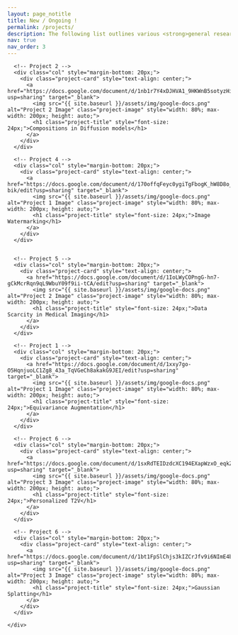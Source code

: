 ```yaml
---
layout: page_notitle
title: New / Ongoing !
permalink: /projects/
description: The following list outlines various <strong>general research directions</strong> that can serve as a starting point for discussions within our group; however, we encourage an open dialogue about any research areas that extend beyond these topics, provided they broadly align with the fields of <strong>computer vision and machine learning</strong>, as we are enthusiastic about exploring and engaging in a wide range of novel research opportunities within these domains.
nav: true
nav_order: 3
---
```

<!--
      <div class="col" style="margin-bottom: 20px;">
        <div class="project-card" style="text-align: center;">
          <a href="https://docs.google.com/document/d/14ywJGC6_wL-f7Rdfei_s-S6AS0KVq7v5TCznnbKmXpM/edit?usp=sharing" target="_blank">
            <img src="{{ site.baseurl }}/assets/img/google-docs.png" alt="Project 3 Image" class="project-image" style="width: 80%; max-width: 200px; height: auto;">
            <h1 class="project-title" style="font-size: 24px;">Multiple Attribute Edits</h1>
          </a>
        </div>
      </div> -->

<div class="projects">
  <!-- Display projects horizontally -->
  <div class="container">
    <div class="row row-cols-3"> <!-- Assuming you want three projects side by side -->

      <!-- Project 2 -->
      <div class="col" style="margin-bottom: 20px;">
        <div class="project-card" style="text-align: center;">
          <a href="https://docs.google.com/document/d/1nb1r7Y4xDJHVA1_9HKWnB5sotyzHiqrZl1sOPCP4tfw/edit?usp=sharing" target="_blank">
            <img src="{{ site.baseurl }}/assets/img/google-docs.png" alt="Project 2 Image" class="project-image" style="width: 80%; max-width: 200px; height: auto;">
            <h1 class="project-title" style="font-size: 24px;">Compositions in Diffusion models</h1>
          </a>
        </div>
      </div>

      <!-- Project 4 -->
      <div class="col" style="margin-bottom: 20px;">
        <div class="project-card" style="text-align: center;">
          <a href="https://docs.google.com/document/d/170offqFeyc0ygiTgFbogK_hW8D8o_FNPfyLPfBW-bik/edit?usp=sharing" target="_blank">
            <img src="{{ site.baseurl }}/assets/img/google-docs.png" alt="Project 1 Image" class="project-image" style="width: 80%; max-width: 200px; height: auto;">
            <h1 class="project-title" style="font-size: 24px;">Image Watermarking</h1>
          </a>
        </div>
      </div>

 
      <!-- Project 5 -->
      <div class="col" style="margin-bottom: 20px;">
        <div class="project-card" style="text-align: center;">
          <a href="https://docs.google.com/document/d/1IoLWyCOPngG-hn7-gCkMcrRqn9qL9WbuY09f9ii-tCA/edit?usp=sharing" target="_blank">
            <img src="{{ site.baseurl }}/assets/img/google-docs.png" alt="Project 2 Image" class="project-image" style="width: 80%; max-width: 200px; height: auto;">
            <h1 class="project-title" style="font-size: 24px;">Data Scarcity in Medical Imaging</h1>
          </a>
        </div>
      </div>

      <!-- Project 1 -->
      <div class="col" style="margin-bottom: 20px;">
        <div class="project-card" style="text-align: center;">
          <a href="https://docs.google.com/document/d/1xxy7go-O5HqnjuoLC1Zg8_43a_TqVGeCh8akakG9JEI/edit?usp=sharing" target="_blank">
            <img src="{{ site.baseurl }}/assets/img/google-docs.png" alt="Project 1 Image" class="project-image" style="width: 80%; max-width: 200px; height: auto;">
            <h1 class="project-title" style="font-size: 24px;">Equivariance Augmentation</h1>
          </a>
        </div>
      </div>
        
      <!-- Project 6 -->
      <div class="col" style="margin-bottom: 20px;">
        <div class="project-card" style="text-align: center;">
          <a href="https://docs.google.com/document/d/1sxRdTEIDzdcXC194EXapWzxO_eqkZ4lbgr97Z0sVCS0/edit?usp=sharing" target="_blank">
            <img src="{{ site.baseurl }}/assets/img/google-docs.png" alt="Project 3 Image" class="project-image" style="width: 80%; max-width: 200px; height: auto;">
            <h1 class="project-title" style="font-size: 24px;">Personalized T2V</h1>
          </a>
        </div>
      </div>     

      <!-- Project 6 -->
      <div class="col" style="margin-bottom: 20px;">
        <div class="project-card" style="text-align: center;">
          <a href="https://docs.google.com/document/d/1bt1FpSlChjs3kIZCrJfv9i6NImE4b2qbbMt7PI9OV7I/edit?usp=sharing" target="_blank">
            <img src="{{ site.baseurl }}/assets/img/google-docs.png" alt="Project 3 Image" class="project-image" style="width: 80%; max-width: 200px; height: auto;">
            <h1 class="project-title" style="font-size: 24px;">Gaussian Splatting</h1>
          </a>
        </div>
      </div>          

    </div>
  </div>
</div>
